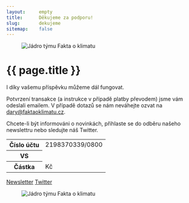 ```yaml
---
layout:     empty
title:      Děkujeme za podporu!
slug:       dekujeme
sitemap:    false
---
```

<div class="section">
    <div class="container clearfix">
        <figure class="d-none d-md-block float-right w-50 ml-4">
            <img src="/assets/img/fakta-tym.jpg" class="rounded w-100" alt="Jádro týmu Fakta o klimatu"/>
        </figure>
        <h1 class="pt-3">{{ page.title }}</h1>
        <p class="lead pt-3">I díky vašemu příspěvku můžeme dál fungovat.</p>
        <p class="lead">Potvrzení transakce (a instrukce v případě platby převodem) jsme vám odeslali emailem. V případě dotazů se nám neváhejte ozvat na <a href="mailto:dary@faktaoklimatu.cz" title="Kontaktní adresa pro dárce">dary@faktaoklimatu.cz</a>.</p>
        <p class="lead pb-2">Chcete-li být informováni o novinkách, přihlaste se do odběru našeho newslettru nebo sledujte náš Twitter.</p>
        <div class="payment-box">
            <table id="payment-table">
            <tr>
                <th>Číslo účtu</th>
                <td>2198370339/0800</td>
            </tr>
            <tr>
                <th>VS</th>
                <td id="vs"></td>
            </tr>
            <tr>
                <th>Částka</th>
                <td><span id="amount"></span> Kč</td>
            </tr>
            </table>
        </div>
        <a href="{{ site.newsletter }}" target="_blank" class="btn btn-primary"><i class="fas fa-fw fa-envelope-open-text"></i> Newsletter</a>
        <a href="https://twitter.com/{{ site.twitter }}" target="_blank" class="btn btn-secondary"><i class="fab fa-fw fa-twitter"></i> Twitter</a>
        <figure class="d-md-none w-100 mt-2">
            <img src="/assets/img/fakta-tym.jpg" class="rounded w-100" alt="Jádro týmu Fakta o klimatu"/>
        </figure>
    </div>
</div>

